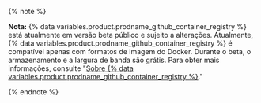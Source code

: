 {% note %}

**Nota:** {% data variables.product.prodname_github_container_registry %} está atualmente em versão beta público e sujeito a alterações. Atualmente, {% data variables.product.prodname_github_container_registry %} é compatível apenas com formatos de imagem do Docker. Durante o beta, o armazenamento e a largura de banda são grátis. Para obter mais informações, consulte "[Sobre {% data variables.product.prodname_github_container_registry %}](/packages/getting-started-with-github-container-registry/about-github-container-registry)."

{% endnote %}
